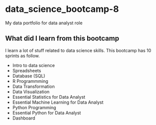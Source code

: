 # data_science_bootcamp-8
My data portfolio for data analyst role

## What did I learn from this bootcamp
I learn a lot of stuff related to data science skills. This bootcamp has 10 sprints as follow.

- Intro to data science
- Spreadsheets
- Database (SQL)
- R Programmming
- Data Transformation
- Data Visualization
- Essential Statistics for Data Analyst
- Essential Machine Learning for Data Analyst
- Python Programming
- Essential Python for Data Analyst
- Dashboard
